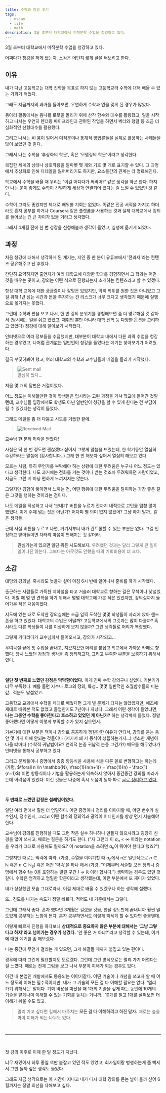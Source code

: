 ```yaml
---
title: 수학과 청강 후기
tags:
  - essay
  - life
  - math
description: 3월 초부터 대학교에서 미적분학 수업을 청강하고 있다.
---
```


3월 초부터 대학교에서 미적분학 수업을 청강하고 있다.

어쩌다가 청강을 하게 됐는지, 소감은 어떤지 짧게 글을 써보려고 한다.


## 이유

내가 다닌 고등학교는 대학 진학을 목표로 하지 않는 고등학교라 수학에 대해 배울 수 있는 기회가 적었다.

그래도 지금까지의 과거를 돌아보면, 우연하게 수학과 연을 맺게 된 경우가 많았다.

동아리 활동에서는 옴니휠 로봇을 돌리기 위해 삼각 함수와 대수를 활용했고, 일을 시작하고 나서는 우연히 렌더링 파이프라인과 관련된 작업을 하면서 벡터와 행렬 등 조금 더 심화적인 선형대수를 활용했다.

그리고 나서는 AI 붐이 일어서 미적분이나 통계적 방법론들을 실제로 활용하는 사례들을 많이 보았던 것 같다.

그래서 나는 수학을 '추상화의 학문', 혹은 '모델링의 학문'이라고 생각한다.

복잡한 세계의 상태나 상호작용을 알파벳 몇 개와 기호 몇 개로 표기할 수 있다. 그 과정에서 추상화로 인해 디테일을 잃어버리기도 하지만, 요소들간의 관계는 더 명료해진다.

학교에서 수학을 배울 때 우리는 '이걸 어디다가 써먹어?' 같은 생각을 하곤 한다. 하지만 나는 운이 좋게도 수학이 긴밀하게 세상과 연결되어 있다는 걸 느낄 수 있었던 것 같다.

수학이 그리도 좋았지만 제대로 배워볼 기회는 없었다. 똑같은 전공 서적을 가지고 하더라도 혼자 공부를 하거나 Coursera 같은 플랫폼을 사용하는 것과 실제 대학교에서 강의를 들어보는 건 큰 차이가 있을 거라고 생각했다.

그래서 4개월 전에 한 번 청강을 신청해볼까 생각이 들었고, 실행에 옮기게 되었다.


## 과정

처음 청강에 대해서 생각하게 된 계기는, 지인 중 한 분이 유튜브에서 '전과자'라는 컨텐츠 공유해주고 난 후였다.

간단히 요약하자면 출연자가 여러 대학교에 다양한 학과를 경험하면서 그 학과는 어떤 것을 배우는 곳이고, 강의는 어떤 식으로 진행되는지 소개하는 컨텐츠라고 할 수 있겠다.

항상 대학 교육에 대한 궁금증이나 갈망은 있었지만, 딱히 학위를 원한 것은 아니었고 그걸 위해 1년 넘는 시간과 돈을 투자하는 건 리스크가 너무 크다고 생각했기 때문에 실행으로 옮기지는 못했다.

그런데 수학과 편을 보고 나서, 한 번 강의 분위기를 경험해보면 좀 더 명료해질 것 같아서 (당시에는 일을 쉬고 있었고, 재취업 뿐만 아니라 대학 진학 등 다양한 옵션을 고려하고 있었다) 청강에 대해 알아보기 시작했다.

인터넷으로 여러 정보들을 수집했지만, 대부분이 대학교 내에서 다른 과의 수업을 청강하는 경우였고, 나처럼 관계없는 일반인이 청강을 들었다는 얘기는 찾아보기가 어려웠다.

결국 부딫혀봐야 했고, 여러 대학교의 수학과 교수님들께 메일을 돌리기 시작했다.

> ![Sent mail](./mail-sent.png)
> <br>
> 열심히 썼다...

처음 몇 개의 답변은 거절이었다.

어느 정도는 이해할만한 것이 학생들은 입시라는 고된 과정을 거쳐 학교에 들어간 것일텐데, 교수님들 입장에서도 학생도 아닌 일반인이 청강을 할 수 있게 한다는 건 부담이 될 수 있겠다는 생각이 들었다.

그래도 메일을 좀 더 다듬고 시도를 거듭한 끝에..

> ![Received Mail](./mail-received.png)

교수님 한 분께 허락을 받았다!

사실은 딱 한 번 정도면 괜찮겠다 싶어서 그렇게 말씀을 드렸는데, 한 학기동안 열심히 수강하라는 말씀에 (감사합니다..) 그래 한 번 해보자 싶어서 열심히 해보고 있다.

모르는 사람, 특히 무언가를 부탁해야 하는 상황에 대한 두려움은 누구나 어느 정도는 있다고 생각한다. 나도 과거에는 전화를 거는 것이나 받는 것조차 두려워하던 사람이었고, 지금도 그런 게 마냥 편하게 느껴지지는 않는다.

그렇지만 경험이 쌓이면서 느끼는 건, 어떤 행위에 대한 두려움을 탈피하는 가장 좋은 길은 그것을 행하는 것이라는 점이다.

나도 메일을 작성하고 나서 '보내기' 버튼을 누르기 전까지 내적으로 고민을 엄청 많이 했었다. 이게 주제 넘는 짓은 아닌가? 어차피 별 의미 없지 않겠어? 그냥 하지 말까.. 같은 생각들.

근데 사실 버튼을 누르고 나면, 거기서부터 내가 컨트롤할 수 있는 부분은 없다. 그걸 인정하고 받아들이면 차라리 마음이 편해지는 것 같더라.

> **관심가는게 있으면 일단 뭐든 시도해보자.** 우려했던 것과는 달리 그렇게 큰 일이 일어나진 않는다. 그보다는 아무것도 안했을 때의 기회비용이 더 크다.  


## 소감

대망의 강의날. 혹시라도 늦을까 싶어 아침 6시 반에 일어나서 준비를 하기 시작했다.

출근하는 사람들로 가득찬 지하철을 타고 거슬러 대학교로 향하는 길은 무척이나 낯설었다. 어릴 때 몇 번 견학을 하기 위해서 몇몇 대학교에 가본 적은 있었지만, 강의실까지 들어가본 적은 처음이었다.

지도에 있는 대로 도착한 강의실에는 조금 일찍 도착한 몇몇 학생들이 자리에 앉아 핸드폰을 하고 있었다. 대학교의 수업은 어떨까? 고등학교에서의 그것과는 많이 다를까? 혹시라도 다른 학생들이 나를 이상하게 보지 않을까? 그런 생각들로 머리가 복잡했다.

그렇게 기다리다가 교수님께서 들어오시고, 강의가 시작되고...

우여곡절 끝에 첫 수업을 끝내고, 지끈지끈한 머리를 붙잡고 학교에서 가까운 카페로 향했다. 당시 느꼈던 감정과 생각을 좀 정리하고자, 그리고 부족한 부분을 보충하기 위해서였다.

<br>

**일단 첫 번째로 느꼈던 감정은 막막함이었다.** 이게 진짜 수학 강의구나 싶었다. 기본기가 너무 부족했다. 예를 들면 지수나 로그의 정의, 특성.. 몇몇 일반적인 초월함수들의 미분값.. 적분도 낯설었고.

고등학교 교과애서 수학을 제대로 배웠다면 그게 별 문제가 되지는 않았겠지만, 애초에 제대로 배워본 적도 없었고 졸업한지도 7년이나 지났다. 그래서 어떤 생각이 들었냐면, **나는 그동안 수학을 좋아한다고 호소하고 있었던 게 아닌가?** 하는 생각까지 들었다. 정말 좋아했다면 어떻게 이렇게 부족할 수가 있지 싶으면서.

기본기에 대한 부분은 책이나 강의로 꼼꼼하게 챙길만한 여유가 안되서, 강의를 듣는 동안 몇 가지 이해 안되는 것들이나 (저기서 왜 저 등식이 성립하는거지...) 생소한 개념이 나올 떄마다 (수학적 귀납법이요? 연역적 논증 귀납적 논증 그건가?) 메모를 해두었다가 인터넷을 통해서 공부하고 있다. 

그리고 문제풀이나 증명에서 종종 항등식을 사용해 식을 다른 꼴로 변형하고는 하는데 (가령, $\forall n \in \mathbb{N}, \frac{1}{n(n+1)} = \frac{1}{n} - \frac{1}{n+1}$) 이런 항등식이나 기법을 활용하는게 익숙하지 않아서 중간중간 강의를 따라가는데 어려움이 있었다. 이런 것들은 나중에 혹시 도움이 될까 따로 [글로 정리하고 있다.](/math/math-techniques)

<br>

**두 번째로 느꼈던 감정은 설레임이었다.**

일단 여러 면에서 훨씬 더 엄밀하다. 어떤 증명이나 정리를 이야기할 때, 어떤 변수가 실수인지, 정수인지, 그리고 어떤 함수의 정의역과 공역이 어디인지를 항상 먼저 서술해야 한다.

교수님이 강의를 진행하실 때도 그런 작은 실수 하나하나 만들지 않으시려고 굉장히 신경을 많이 쓰시고, 때로는 질문을 하기도 한다. ("자 그런데 이 $a_n < \infty$ 이라는 notation을 우리가 그대로 사용해도 될까요? 이 notation을 쓰려면 $a_n$이 뭐여야 한다고 했죠?")

그렇지만 때로는 맥락에 따라, (가령, 수열을 이야기할 때 $a_n$에서 n은 일반적으로 $n \in \mathbb{N}$ 혹은 $n \in \mathbb{N_0}$) 혹은 어떤 '약속'을 하나 해서 (가령, "이제부터 서술할 모든 정리나 증명에서 함수 f는 0을 포함하는 열린 구간 ${I} \rightarrow \mathbb{R}$ 이라 합시다.") 생략하는 경우도 있던 것 같다. 수학은 엄격하고 엄밀한 학문이라고 생각했는데, 이런 부분에서 또 재미가 있었다.

내가 상상했던 모습 그대로라서, 이걸 제대로 배울 수 있겠구나 하는 생각에 설렜다.

또.. 진도를 나가는 속도가 정말 빠르다. 적어도 내 기준에서는 그렇다.

그런데 그래서 좋다. 혼자 했다면 3개월은 걸렸을 것을, 한달 정도만에 끝내니까 훨씬 밀도있게 공부하는 느낌이 든다. 혼자 공부하면서도 이렇게 빡세게 할 수 있다면 좋을텐데.

이렇게 빠르게 진행을 하다보니 **상대적으로 중요하지 않은 부분에 대해서는 '그냥 그렇다고 하자'라고 넘어가는 경우가 생겼다.** '안 좋은 거 아냐?'라고 생각할 수 있는데, 이거에 대한 얘기를 좀 해보겠다. 

나는 중간에 무언가 걸리는 게 있으면, 그게 해결될 때까지 붙잡고 있는 편이다.

경우에 따라 그런게 필요할지도 모르겠다. 그런데 그런 방식으로는 멀리 가기 어렵다는 걸 느꼈다. 때로는 전체 그림을 보고 나서 부분이 이해가 되는 경우도 있다.

이건 내 본업인 개발에서도 통용되는 이야기같다. 어떤 기술이나 개념을 쓰고자 할 때 어느 정도의 이해는 필수적이지만, 내가 그 기술의 모든 걸 다 이해할 필요는 없다. '멀리 가기 위해서는' 말이다. 기회 비용을 따졌을 때 1개의 기술을 깊게 파는 동안에 10개의 기술을 얕게나마 이해할 수 있는 기회를 놓치는 거니까.. 10개를 알고 1개를 살펴보면 더 이해가 쉬울 수도 있고.

> 멀리 가고 싶다면 길에서 마주치는 **모든 걸 다 이해하려고 하진 말자.** 때로는 숲을 봐야 이해가 되는 나무도 있다.  

<br>

---

<br>

첫 강의 이후로 이제 한 달 정도가 지났다.

너무 재밌어서 하루 종일 책만 붙잡고 있던 적도 있었고, 회사일이랑 병행하는게 좀 빡세서 그만 둘까 싶은 생각도 들었다.

그래도 지금 생각으로는 이 시간이 지나고 내가 다시 대학 강의를 듣는 날이 올까 싶어 6월까지는 정말 최선을 다해보고 싶다.
